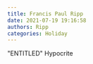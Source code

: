 ```yaml
---
title: Francis Paul Ripp
date: 2021-07-19 19:16:58
authors: Ripp
categories: Holiday
---
```


 "ENTITLED" Hypocrite